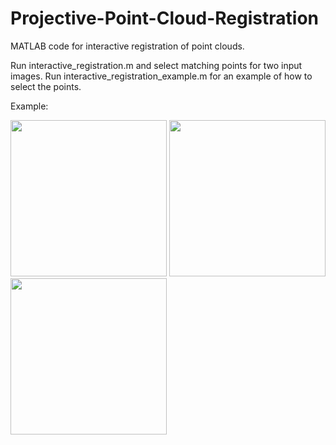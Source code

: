 # Projective-Point-Cloud-Registration


MATLAB code for interactive registration of point clouds.

Run interactive_registration.m and select matching points
for two input images. Run interactive_registration_example.m for 
an example of how to select the points. 


Example:


<img src="https://github.com/ambient-space/Projective-Point-Cloud-Registration/blob/master/647_conv.png" width="250">     <img src="https://github.com/ambient-space/Projective-Point-Cloud-Registration/blob/master/heatmap_conv.png" width="250">
<img src="https://github.com/ambient-space/Projective-Point-Cloud-Registration/blob/master/example.png" width="250">
